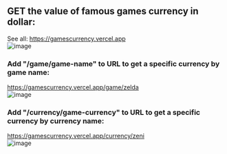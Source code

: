 ## GET the value of famous games currency in dollar:
See all: <a href="https://gamescurrency.vercel.app" target="_blank"> https://gamescurrency.vercel.app </a> <br>
![image](https://user-images.githubusercontent.com/88206626/188178342-bf508f9b-72a9-44ed-aea9-61c85d096ffc.png)

### Add "/game/game-name" to URL to get a specific currency by game name:
<a href="https://gamescurrency.vercel.app/game/zelda" target="_blank"> https://gamescurrency.vercel.app/game/zelda </a> <br>
![image](https://user-images.githubusercontent.com/88206626/188178482-8ad1eb3e-c808-4ba4-af05-3743b6b97dcf.png)

### Add "/currency/game-currency" to URL to get a specific currency by currency name:
<a href="https://gamescurrency.vercel.app/currency/zeni" target="_blank"> https://gamescurrency.vercel.app/currency/zeni </a> <br>
![image](https://user-images.githubusercontent.com/88206626/188178587-35678f16-a64d-454b-bacd-f68dd1e9e3e2.png)


